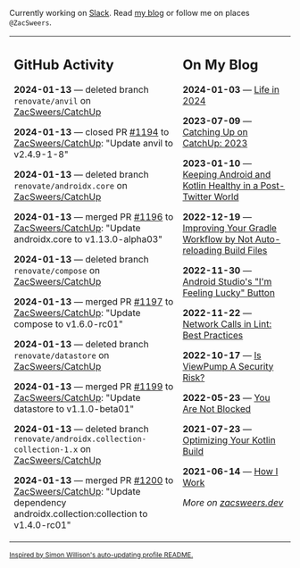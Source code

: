Currently working on [Slack](https://slack.com/). Read [my blog](https://zacsweers.dev/) or follow me on places `@ZacSweers`.

<table><tr><td valign="top" width="60%">

## GitHub Activity
<!-- githubActivity starts -->
**2024-01-13** — deleted branch `renovate/anvil` on [ZacSweers/CatchUp](https://github.com/ZacSweers/CatchUp)

**2024-01-13** — closed PR [#1194](https://github.com/ZacSweers/CatchUp/pull/1194) to [ZacSweers/CatchUp](https://github.com/ZacSweers/CatchUp): "Update anvil to v2.4.9-1-8"

**2024-01-13** — deleted branch `renovate/androidx.core` on [ZacSweers/CatchUp](https://github.com/ZacSweers/CatchUp)

**2024-01-13** — merged PR [#1196](https://github.com/ZacSweers/CatchUp/pull/1196) to [ZacSweers/CatchUp](https://github.com/ZacSweers/CatchUp): "Update androidx.core to v1.13.0-alpha03"

**2024-01-13** — deleted branch `renovate/compose` on [ZacSweers/CatchUp](https://github.com/ZacSweers/CatchUp)

**2024-01-13** — merged PR [#1197](https://github.com/ZacSweers/CatchUp/pull/1197) to [ZacSweers/CatchUp](https://github.com/ZacSweers/CatchUp): "Update compose to v1.6.0-rc01"

**2024-01-13** — deleted branch `renovate/datastore` on [ZacSweers/CatchUp](https://github.com/ZacSweers/CatchUp)

**2024-01-13** — merged PR [#1199](https://github.com/ZacSweers/CatchUp/pull/1199) to [ZacSweers/CatchUp](https://github.com/ZacSweers/CatchUp): "Update datastore to v1.1.0-beta01"

**2024-01-13** — deleted branch `renovate/androidx.collection-collection-1.x` on [ZacSweers/CatchUp](https://github.com/ZacSweers/CatchUp)

**2024-01-13** — merged PR [#1200](https://github.com/ZacSweers/CatchUp/pull/1200) to [ZacSweers/CatchUp](https://github.com/ZacSweers/CatchUp): "Update dependency androidx.collection:collection to v1.4.0-rc01"
<!-- githubActivity ends -->
</td><td valign="top" width="40%">

## On My Blog
<!-- blog starts -->
**2024-01-03** — [Life in 2024](https://www.zacsweers.dev/life-in-2024/)

**2023-07-09** — [Catching Up on CatchUp: 2023](https://www.zacsweers.dev/catching-up-on-catchup-2023/)

**2023-01-10** — [Keeping Android and Kotlin Healthy in a Post-Twitter World](https://www.zacsweers.dev/keeping-android-healthy/)

**2022-12-19** — [Improving Your Gradle Workflow by Not Auto-reloading Build Files](https://www.zacsweers.dev/improving-your-workflow-by-not-auto-reloading-build-files/)

**2022-11-30** — [Android Studio's "I'm Feeling Lucky" Button](https://www.zacsweers.dev/android-studios-im-feeling-lucky-button/)

**2022-11-22** — [Network Calls in Lint: Best Practices](https://www.zacsweers.dev/network-calls-in-lint-best-practices/)

**2022-10-17** — [Is ViewPump A Security Risk?](https://www.zacsweers.dev/is-viewpump-a-security-risk/)

**2022-05-23** — [You Are Not Blocked](https://www.zacsweers.dev/you-are-not-blocked/)

**2021-07-23** — [Optimizing Your Kotlin Build](https://www.zacsweers.dev/optimizing-your-kotlin-build/)

**2021-06-14** — [How I Work](https://www.zacsweers.dev/how-i-work/)
<!-- blog ends -->
_More on [zacsweers.dev](https://zacsweers.dev/)_
</td></tr></table>

<sub><a href="https://simonwillison.net/2020/Jul/10/self-updating-profile-readme/">Inspired by Simon Willison's auto-updating profile README.</a></sub>